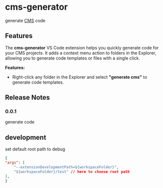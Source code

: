 # cms-generator

generate [CMS](https://github.com/BoxMeApp/cms) code

## Features

The **cms-generator** VS Code extension helps you quickly generate code for your CMS projects. It adds a context menu action to folders in the Explorer, allowing you to generate code templates or files with a single click.

**Features:**

- Right-click any folder in the Explorer and select **"generate cms"** to generate code templates.

## Release Notes

### 0.0.1

generate code

## development

set default root path to debug

```json
{
"args": [
    "--extensionDevelopmentPath=${workspaceFolder}",
    "${workspaceFolder}/test" // here to choose root path
],
}

```
